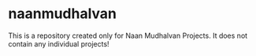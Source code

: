 # naanmudhalvan
This is a repository created only for Naan Mudhalvan Projects. It does not contain any individual projects!
